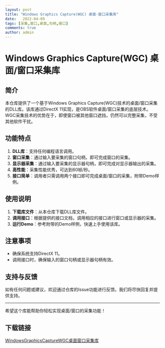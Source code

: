 ```yaml
---
layout: post
title: "Windows Graphics Capture(WGC) 桌面-窗口采集库"
date:   2022-04-09
tags: [采集,窗口,桌面,句柄,接口]
comments: true
author: admin
---
```

# Windows Graphics Capture(WGC) 桌面/窗口采集库

## 简介

本仓库提供了一个基于Windows Graphics Capture(WGC)技术的桌面/窗口采集的DLL库。该库通过DirectX 11实现，是OBS软件桌面/窗口采集的底层技术。WGC采集技术的优势在于，即使窗口被其他窗口遮挡，仍然可以完整采集，不受其他软件干扰。

## 功能特点

1. **DLL库**：支持任何编程语言调用。
2. **窗口采集**：通过输入要采集的窗口句柄，即可完成窗口的采集。
3. **显示器采集**：通过输入要采集的显示器句柄，即可完成对显示器输出的采集。
4. **高性能**：采集性能优秀，可达到60帧/秒。
5. **接口简单**：调用者只需调用两个接口即可完成桌面/窗口的采集，附带Demo样例。

## 使用说明

1. **下载库文件**：从本仓库下载DLL库文件。
2. **调用接口**：根据提供的接口文档，调用相应的接口进行窗口或显示器的采集。
3. **运行Demo**：参考附带的Demo样例，快速上手使用该库。

## 注意事项

- 确保系统支持DirectX 11。
- 调用接口时，确保输入的窗口句柄或显示器句柄有效。

## 支持与反馈

如有任何问题或建议，欢迎通过仓库的Issue功能进行反馈。我们将尽快回复并提供支持。

---

希望这个库能帮助你轻松实现桌面/窗口的采集功能！

## 下载链接

[WindowsGraphicsCaptureWGC桌面窗口采集库](https://pan.quark.cn/s/fcfb8223d65f)